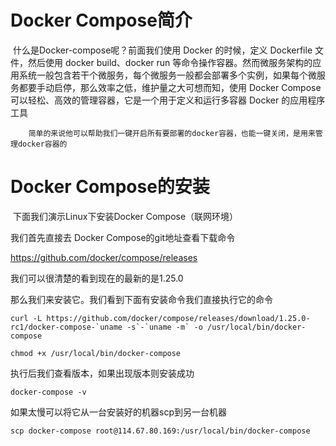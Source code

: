# Docker Compose简介

​		什么是Docker-compose呢？前面我们使用 Docker 的时候，定义 Dockerfile 文件，然后使用 docker build、docker run 等命令操作容器。然而微服务架构的应用系统一般包含若干个微服务，每个微服务一般都会部署多个实例，如果每个微服务都要手动启停，那么效率之低，维护量之大可想而知，使用 Docker Compose 可以轻松、高效的管理容器，它是一个用于定义和运行多容器 Docker 的应用程序工具

 		简单的来说他可以帮助我们一键开启所有要部署的docker容器，也能一键关闭，是用来管理docker容器的

#  Docker Compose的安装

​		下面我们演示Linux下安装Docker Compose（联网环境）

我们首先直接去 Docker Compose的git地址查看下载命令

<https://github.com/docker/compose/releases> 

我们可以很清楚的看到现在的最新的是1.25.0

那么我们来安装它。我们看到下面有安装命令我们直接执行它的命令

```
curl -L https://github.com/docker/compose/releases/download/1.25.0-rc1/docker-compose-`uname -s`-`uname -m` -o /usr/local/bin/docker-compose

chmod +x /usr/local/bin/docker-compose
```

 执行后我们查看版本，如果出现版本则安装成功

```
docker-compose -v
```

如果太慢可以将它从一台安装好的机器scp到另一台机器

```
scp docker-compose root@114.67.80.169:/usr/local/bin/docker-compose
```

